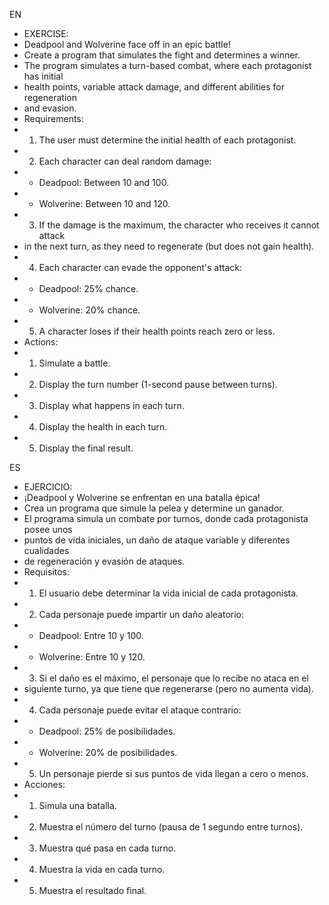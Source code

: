 EN
 * EXERCISE:
 * Deadpool and Wolverine face off in an epic battle!
 * Create a program that simulates the fight and determines a winner.
 * The program simulates a turn-based combat, where each protagonist has initial
 * health points, variable attack damage, and different abilities for regeneration
 * and evasion.
 * Requirements:
 * 1. The user must determine the initial health of each protagonist.
 * 2. Each character can deal random damage:
 *    - Deadpool: Between 10 and 100.
 *    - Wolverine: Between 10 and 120.
 * 3. If the damage is the maximum, the character who receives it cannot attack
 *    in the next turn, as they need to regenerate (but does not gain health).
 * 4. Each character can evade the opponent's attack:
 *    - Deadpool: 25% chance.
 *    - Wolverine: 20% chance.
 * 5. A character loses if their health points reach zero or less.
 * Actions:
 * 1. Simulate a battle.
 * 2. Display the turn number (1-second pause between turns).
 * 3. Display what happens in each turn.
 * 4. Display the health in each turn.
 * 5. Display the final result.


ES
 * EJERCICIO:
 * ¡Deadpool y Wolverine se enfrentan en una batalla épica!
 * Crea un programa que simule la pelea y determine un ganador.
 * El programa simula un combate por turnos, donde cada protagonista posee unos
 * puntos de vida iniciales, un daño de ataque variable y diferentes cualidades
 * de regeneración y evasión de ataques.
 * Requisitos:
 * 1. El usuario debe determinar la vida inicial de cada protagonista.
 * 2. Cada personaje puede impartir un daño aleatorio:
 *    - Deadpool: Entre 10 y 100.
 *    - Wolverine: Entre 10 y 120.
 * 3. Si el daño es el máximo, el personaje que lo recibe no ataca en el
 * siguiente turno, ya que tiene que regenerarse (pero no aumenta vida).
 * 4. Cada personaje puede evitar el ataque contrario:
 *    - Deadpool: 25% de posibilidades.
 *    - Wolverine: 20% de posibilidades.
 * 5. Un personaje pierde si sus puntos de vida llegan a cero o menos.
 * Acciones:
 * 1. Simula una batalla.
 * 2. Muestra el número del turno (pausa de 1 segundo entre turnos).
 * 3. Muestra qué pasa en cada turno.
 * 4. Muestra la vida en cada turno.
 * 5. Muestra el resultado final.
